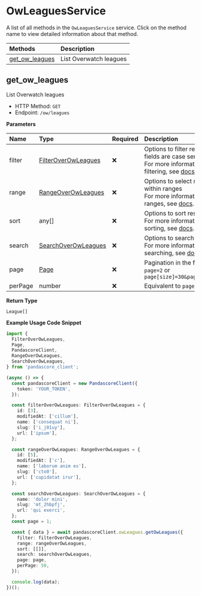# OwLeaguesService

A list of all methods in the `OwLeaguesService` service. Click on the method name to view detailed information about that method.

| Methods                           | Description            |
| :-------------------------------- | :--------------------- |
| [get_ow_leagues](#get_ow_leagues) | List Overwatch leagues |

## get_ow_leagues

List Overwatch leagues

- HTTP Method: `GET`
- Endpoint: `/ow/leagues`

**Parameters**

| Name    | Type                                                    | Required | Description                                                                                                                                         |
| :------ | :------------------------------------------------------ | :------- | :-------------------------------------------------------------------------------------------------------------------------------------------------- |
| filter  | [FilterOverOwLeagues](../models/FilterOverOwLeagues.md) | ❌       | Options to filter results. String fields are case sensitive <br/>For more information on filtering, see [docs](/docs/filtering-and-sorting#filter). |
| range   | [RangeOverOwLeagues](../models/RangeOverOwLeagues.md)   | ❌       | Options to select results within ranges <br/>For more information on ranges, see [docs](/docs/filtering-and-sorting#range).                         |
| sort    | any[]                                                   | ❌       | Options to sort results <br/>For more information on sorting, see [docs](/docs/filtering-and-sorting#sort).                                         |
| search  | [SearchOverOwLeagues](../models/SearchOverOwLeagues.md) | ❌       | Options to search results <br/>For more information on searching, see [docs](/docs/filtering-and-sorting#search).                                   |
| page    | [Page](../models/Page.md)                               | ❌       | Pagination in the form of `page=2` or `page[size]=30&page[number]=2`                                                                                |
| perPage | number                                                  | ❌       | Equivalent to `page[size]`                                                                                                                          |

**Return Type**

`League[]`

**Example Usage Code Snippet**

```typescript
import {
  FilterOverOwLeagues,
  Page,
  PandascoreClient,
  RangeOverOwLeagues,
  SearchOverOwLeagues,
} from 'pandascore_client';

(async () => {
  const pandascoreClient = new PandascoreClient({
    token: 'YOUR_TOKEN',
  });

  const filterOverOwLeagues: FilterOverOwLeagues = {
    id: [3],
    modifiedAt: ['cillum'],
    name: ['consequat ni'],
    slug: ['i_j01uy'],
    url: ['ipsum'],
  };

  const rangeOverOwLeagues: RangeOverOwLeagues = {
    id: [5],
    modifiedAt: ['c'],
    name: ['laborum anim es'],
    slug: ['cto0'],
    url: ['cupidatat irur'],
  };

  const searchOverOwLeagues: SearchOverOwLeagues = {
    name: 'dolor mini',
    slug: 'mt_2hbpfj',
    url: 'qui exerci',
  };
  const page = 1;

  const { data } = await pandascoreClient.owLeagues.getOwLeagues({
    filter: filterOverOwLeagues,
    range: rangeOverOwLeagues,
    sort: [[]],
    search: searchOverOwLeagues,
    page: page,
    perPage: 50,
  });

  console.log(data);
})();
```

<!-- This file was generated by liblab | https://liblab.com/ -->
